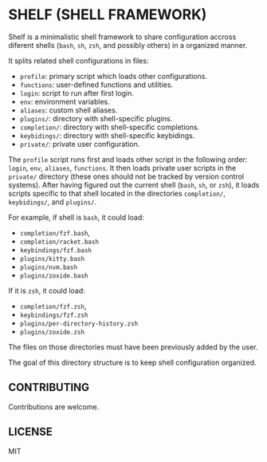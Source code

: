 # SHELF (SHELL FRAMEWORK)

Shelf is a minimalistic shell framework to share configuration accross  diferent
shells (`bash`, `sh`, `zsh`, and possibly others) in a organized manner.

It splits related shell configurations in files:

- `profile`: primary script which loads other configurations.
- `functions`: user-defined functions and utilities.
- `login`: script to run after first login.
- `env`: environment variables.
- `aliases`: custom shell aliases.
- `plugins/`: directory with shell-specific plugins.
- `completion/`: directory with shell-specific completions.
- `keybidings/`: directory with shell-specific keybidings.
- `private/`: private user configuration.

The `profile` script runs first and loads other script in the  following  order:
`login`, `env`, `aliases`, `functions`. It then loads private  user  scripts  in
the `private/` directory (these ones should not be tracked  by  version  control
systems). After having figured out the current shell (`bash`, `sh`,  or  `zsh`),
it  loads  scripts  specific  to  that  shell   located   in   the   directories
`completion/`, `keybidings/`, and `plugins/`.

For example, if shell is `bash`, it could load:

- `completion/fzf.bash`,
- `completion/racket.bash`
- `keybindings/fzf.bash`
- `plugins/kitty.bash`
- `plugins/nvm.bash`
- `plugins/zoxide.bash`

If it is `zsh`, it could load:

- `completion/fzf.zsh`,
- `keybindings/fzf.zsh`
- `plugins/per-directory-history.zsh`
- `plugins/zoxide.zsh`

The files on those directories must have been previously added by the user.

The goal of this directory structure is to keep shell configuration organized.

## CONTRIBUTING

Contributions are welcome. 

## LICENSE

MIT
